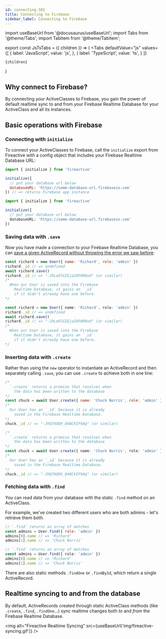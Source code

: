 ```yaml
---
id: connecting-101
title: Connecting to Firebase
sidebar_label: Connecting to Firebase
---
```


import useBaseUrl from '@docusaurus/useBaseUrl';
import Tabs from '@theme/Tabs';
import TabItem from '@theme/TabItem';

export const JsTsTabs = ({ children }) => (
  <Tabs
    defaultValue="js"
    values={[
      { label: 'JavaScript', value: 'js', },
      { label: 'TypeScript', value: 'ts', }
    ]}
  >
    {children}
  </Tabs>
)

## Why connect to Firebase?

By connecting your ActiveClasses to Firebase, you gain the power of default realtime sync to and from your Firebase Realtime Database for your ActiveClass and all its instances.

## Basic operations with Firebase
### Connecting with `initialize`

To connect your ActiveClasses to Firebase, call the `initialize` export from Fireactive with a config object that includes your Firebase Realtime Database URL:

<JsTsTabs>
<TabItem value="js">

```js
import { initialize } from 'fireactive'

initialize({
  // put your database url below
  databaseURL: 'https://some-database-url.firebaseio.com'
}) // => returns Firebase app instance
```

</TabItem>
<TabItem value="ts">

```ts
import { initialize } from 'fireactive'

initialize({
  // put your database url below
  databaseURL: 'https://some-database-url.firebaseio.com'
})
```

</TabItem>
</JsTsTabs>

### Saving data with `.save`

Now you have made a connection to your Firebase Realtime Database, you can [save a given ActiveRecord without throwing the error we saw before](active-class-101.md):

<JsTsTabs>
<TabItem value="js">

```js
const richard = new User({ name: 'Richard', role: 'admin' })
richard._id // => undefined
await richard.save()
richard._id // => "-JhLeOlGIEjaIOFHR0xd" (or similar)
/* 
  When our User is saved into the Firebase
    Realtime Database, it gains an `_id`
    if it didn't already have one before.
*/
```

</TabItem>
<TabItem value="ts">

```ts
const richard = new User({ name: 'Richard', role: 'admin' })
richard._id // => undefined
await richard.save()
richard._id // => "-JhLeOlGIEjaIOFHR0xd" (or similar)
/* 
  When our User is saved into the Firebase
    Realtime Database, it gains an `_id`
    if it didn't already have one before.
*/
```

</TabItem>
</JsTsTabs>

### Inserting data with `.create`

Rather than using the `new` operator to instantiate an ActiveRecord and then separately calling `.save`, you can use `.create` to achieve both in one line:

<JsTsTabs>
<TabItem value="js">

```js
/*
  `.create` returns a promise that resolves when
    the data has been written to the database
*/
const chuck = await User.create({ name: 'Chuck Norris', role: 'admin' })
/* 
  Our User has an `_id` because it is already
    saved in the Firebase Realtime Database.
*/
chuck._id // => "-JhQ76OEK_848CkIFhAq" (or similar)
```

</TabItem>
<TabItem value="ts">

```ts
/*
  `.create` returns a promise that resolves when
    the data has been written to the database
*/
const chuck = await User.create({ name: 'Chuck Norris', role: 'admin' })
/* 
  Our User has an `_id` because it is already
    saved in the Firebase Realtime Database.
*/
chuck._id // => "-JhQ76OEK_848CkIFhAq" (or similar)
```

</TabItem>
</JsTsTabs>

### Fetching data with `.find`

You can read data from your database with the static `.find` method on an ActiveClass.

For example, we've created two different users who are both admins - let's retrieve them both.

<JsTsTabs>
<TabItem value="js">

```js
// `.find` returns an array of matches
const admins = User.find({ role: 'admin' })
admins[0].name // => 'Richard'
admins[1].name // => 'Chuck Norris'
```

</TabItem>
<TabItem value="ts">

```ts
// `.find` returns an array of matches
const admins = User.find({ role: 'admin' })
admins[0].name // => 'Richard'
admins[1].name // => 'Chuck Norris'
```

</TabItem>
</JsTsTabs>

There are also static methods `.findOne` or `.findById`, which return a single ActiveRecord.

## Realtime syncing to and from the database
By default, ActiveRecords created through static ActiveClass methods (like `.create`, `.find`, `.findOne`...) sync realtime changes both *to* and *from* the Firebase Realtime Database.

<img alt="Fireactive Realtime Syncing" src={useBaseUrl('img/fireactive-syncing.gif')} />